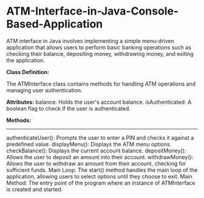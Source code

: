 # ATM-Interface-in-Java-Console-Based-Application

 ATM interface in Java involves implementing a simple menu-driven application that allows users to perform basic banking operations such as checking their balance, depositing money, withdrawing money, and exiting the application.

**Class Definition:** 

The ATMInterface class contains methods for handling ATM operations and managing user authentication.

**Attributes:**
balance: Holds the user's account balance.
isAuthenticated: A boolean flag to check if the user is authenticated.

**Methods:**

<hr>

authenticateUser(): Prompts the user to enter a PIN and checks it against a predefined value.
displayMenu(): Displays the ATM menu options.
checkBalance(): Displays the current account balance.
depositMoney(): Allows the user to deposit an amount into their account.
withdrawMoney(): Allows the user to withdraw an amount from their account, checking for sufficient funds.
Main Loop: The start() method handles the main loop of the application, allowing users to select options until they choose to exit.
Main Method: The entry point of the program where an instance of ATMInterface is created and started.

